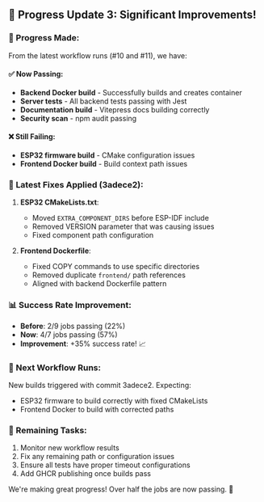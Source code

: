 ## 💬 Progress Update 3: Significant Improvements!

### 🎉 Progress Made:

From the latest workflow runs (#10 and #11), we have:

#### ✅ Now Passing:
- **Backend Docker build** - Successfully builds and creates container
- **Server tests** - All backend tests passing with Jest
- **Documentation build** - Vitepress docs building correctly
- **Security scan** - npm audit passing

#### ❌ Still Failing:
- **ESP32 firmware build** - CMake configuration issues
- **Frontend Docker build** - Build context path issues

### 🔧 Latest Fixes Applied (3adece2):

1. **ESP32 CMakeLists.txt**:
   - Moved `EXTRA_COMPONENT_DIRS` before ESP-IDF include
   - Removed VERSION parameter that was causing issues
   - Fixed component path configuration

2. **Frontend Dockerfile**:
   - Fixed COPY commands to use specific directories
   - Removed duplicate `frontend/` path references
   - Aligned with backend Dockerfile pattern

### 📊 Success Rate Improvement:
- **Before**: 2/9 jobs passing (22%)
- **Now**: 4/7 jobs passing (57%)
- **Improvement**: +35% success rate! 📈

### 🚀 Next Workflow Runs:
New builds triggered with commit 3adece2. Expecting:
- ESP32 firmware to build correctly with fixed CMakeLists
- Frontend Docker to build with corrected paths

### 🎯 Remaining Tasks:
1. Monitor new workflow results
2. Fix any remaining path or configuration issues
3. Ensure all tests have proper timeout configurations
4. Add GHCR publishing once builds pass

We're making great progress! Over half the jobs are now passing. 🚀